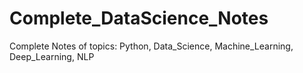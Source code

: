 # Complete_DataScience_Notes
Complete Notes of topics: Python, Data_Science, Machine_Learning, Deep_Learning, NLP
